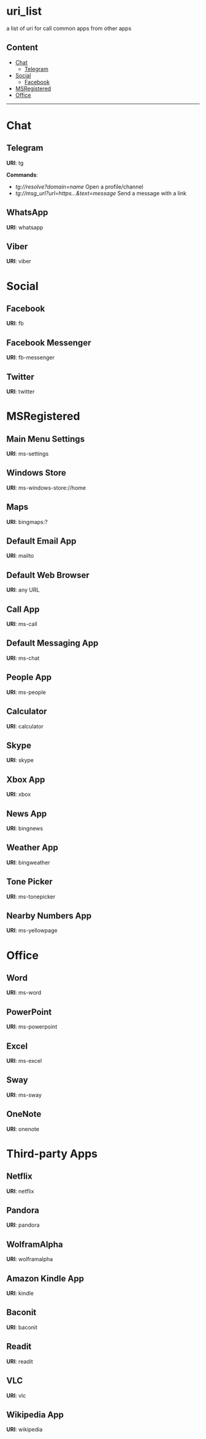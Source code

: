 # uri_list
a list of uri for call common apps from other apps

## Content
- [Chat](#chat)
    - [Telegram](#telegram)
- [Social](#social)
    - [Facebook](#facebook)
- [MSRegistered](#msregistered)
- [Office](#office)
***

# Chat

## Telegram
**URI**: tg

**Commands**:
- *tg://resolve?domain=name*	Open a profile/channel
- *tg://msg_url?url=https...&text=message*	Send a message with a link

## WhatsApp
**URI**: whatsapp

## Viber
**URI**: viber


# Social

## Facebook
**URI**: fb 

## Facebook Messenger
**URI**: fb-messenger 

## Twitter
**URI**: twitter 


# MSRegistered

## Main Menu Settings
**URI**: ms-settings

## Windows Store
**URI**: ms-windows-store://home

## Maps
**URI**: bingmaps:?

## Default Email App
**URI**: mailto

## Default Web Browser
**URI**: any URL

## Call App
**URI**: ms-call

## Default Messaging App
**URI**: ms-chat

## People App
**URI**: ms-people

## Calculator
**URI**: calculator

## Skype
**URI**: skype

## Xbox App
**URI**: xbox

## News App
**URI**: bingnews

## Weather App
**URI**: bingweather

## Tone Picker
**URI**: ms-tonepicker

## Nearby Numbers App
**URI**: ms-yellowpage


# Office

## Word
**URI**: ms-word

## PowerPoint
**URI**: ms-powerpoint

## Excel
**URI**: ms-excel

## Sway
**URI**: ms-sway

## OneNote
**URI**: onenote


# Third-party Apps

## Netflix
**URI**: netflix

## Pandora
**URI**: pandora

## WolframAlpha
**URI**: wolframalpha

## Amazon Kindle App
**URI**: kindle

## Baconit
**URI**: baconit

## Readit
**URI**: readit

## VLC
**URI**: vlc

## Wikipedia App
**URI**: wikipedia
